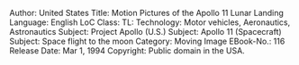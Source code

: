Author:		United States
Title:		Motion Pictures of the Apollo 11 Lunar Landing
Language:	English
LoC Class:	TL: Technology: Motor vehicles, Aeronautics, Astronautics
Subject:	Project Apollo (U.S.)
Subject:	Apollo 11 (Spacecraft)
Subject:	Space flight to the moon
Category:	Moving Image
EBook-No.:	116
Release Date:	Mar 1, 1994
Copyright:	Public domain in the USA.
